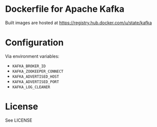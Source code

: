 # Dockerfile for Apache Kafka

Built images are hosted at https://registry.hub.docker.com/u/state/kafka

# Configuration

Via environment variables:

- `KAFKA_BROKER_ID`
- `KAFKA_ZOOKEEPER_CONNECT`
- `KAFKA_ADVERTISED_HOST`
- `KAFKA_ADVERTISED_PORT`
- `KAFKA_LOG_CLEANER`

# License

See LICENSE
